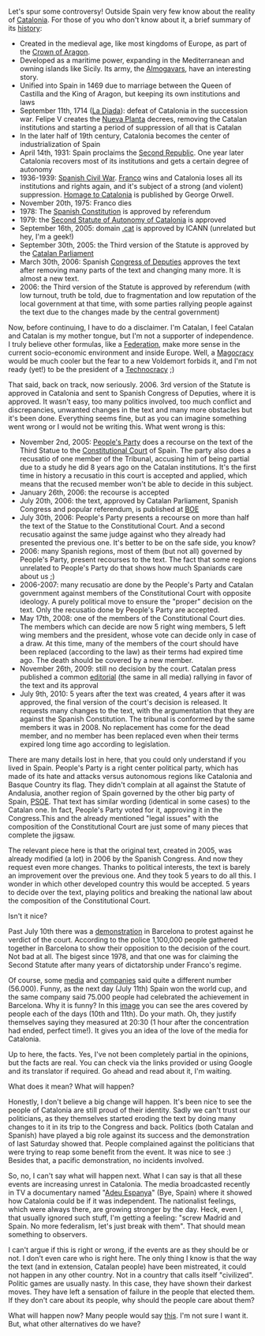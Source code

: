 Let's spur some controversy! Outside Spain very few know about the reality of [Catalonia](http://en.wikipedia.org/wiki/Catalonia). For those of you who don't know about it, a brief summary of its [history](http://en.wikipedia.org/wiki/History_of_Catalonia):

+ Created in the medieval age, like most kingdoms of Europe, as part of the [Crown of Aragon](http://en.wikipedia.org/wiki/Crown_of_Aragon).
+ Developed as a maritime power, expanding in the Mediterranean and owning islands like Sicily. Its army, the [Almogavars][2], have an interesting story.
+ Unified into Spain in 1469 due to marriage between the Queen of Castilla and the King of Aragon, but keeping its own institutions and laws
+ September 11th, 1714 ([La Diada][3]): defeat of Catalonia in the succession war. Felipe V creates the [Nueva Planta][4] decrees, removing the Catalan institutions and starting a period of suppression of all that is Catalan
+ In the later half of 19th century, Catalonia becomes the center of industrialization of Spain
+ April 14th, 1931: Spain proclaims the [Second Republic][5]. One year later Catalonia recovers most of its institutions and gets a certain degree of autonomy
+ 1936-1939: [Spanish Civil War][6]. [Franco][7] wins and Catalonia loses all its institutions and rights again, and it's subject of a strong (and violent) suppression. [Homage to Catalonia][8] is published by George Orwell.
+ November 20th, 1975: Franco dies
+ 1978: The [Spanish Constitution][9] is approved by referendum
+ 1979: the [Second Statute of Autonomy of Catalonia][10] is approved
+ September 16th, 2005: domain [.cat][11] is approved by ICANN (unrelated but hey, I'm a geek!)
+ September 30th, 2005: the Third version of the Statute is approved by the [Catalan Parliament][12]
+ March 30th, 2006: Spanish [Congress of Deputies][13] approves the text after removing many parts of the text and changing many more. It is almost a new text.
+ 2006: the Third version of the Statute is approved by referendum (with low turnout, truth be told, due to fragmentation and low reputation of the local government at that time, with some parties rallying people against the text due to the changes made by the central government)

Now, before continuing, I have to do a disclaimer. I'm Catalan, I feel Catalan and Catalan is my mother tongue, but I'm not a supporter of independence. I truly believe other formulas, like a [Federation][14], make more sense in the current socio-economic environment and inside Europe. Well, a [Magocracy][15] would be much cooler but the fear to a new Voldemort forbids it, and I'm not ready (yet!) to be the president of a [Technocracy][16]  ;)

That said, back on track, now seriously. 2006. 3rd version of the Statute is approved in Catalonia and sent to Spanish Congress of Deputies, where it is approved. It wasn't easy, too many politics involved, too much conflict and discrepancies, unwanted changes in the text and many more obstacles but it's been done. Everything seems fine, but as you can imagine something went wrong or I would not be writing this. What went wrong is this:

+ November 2nd, 2005: [People's Party][17] does a recourse on the text of the Third Statue to the [Constitutional Court][18] of Spain. The party also does a recusatio of one member of the Tribunal, accusing him of being partial due to a study he did 8 years ago on the Catalan institutions. It's the first time in history a recusatio in this court is accepted and applied, which means that the recused member won't be able to decide in this subject.
+ January 26th, 2006: the recourse is accepted
+ July 20th, 2006: the text, approved by Catalan Parliament, Spanish Congress and popular referendum, is published at [BOE][19]
+ July 30th, 2006: People's Party presents a recourse on more than half the text of the Statue to the Constitutional Court. And a second recusatio against the same judge against who they already had presented the previous one. It's better to be on the safe side, you know?
+ 2006: many Spanish regions, most of them (but not all) governed by People's Party, present recourses to the text. The fact that some regions unrelated to People's Party do that shows how much Spaniards care about us ;)
+ 2006-2007: many recusatio are done by the People's Party and Catalan government against members of the Constitutional Court with opposite ideology. A purely political move to ensure the "proper" decision on the text. Only the recusatio done by People's Party are accepted.
+ May 17th, 2008: one of the members of the Constitutional Court dies. The members which can decide are now 5 right wing members, 5 left wing members and the president, whose vote can decide only in case of a draw. At this time, many of the members of the court should have been replaced (according to the law) as their terms had expired time ago. The death should be covered by a new member.
+ November 26th, 2009: still no decision by the court. Catalan press published a common [editorial][20] (the same in all media) rallying in favor of the text and its approval
+ July 9th, 2010: 5 years after the text was created, 4 years after it was approved, the final version of the court's decision is released. It requests many changes to the text, with the argumentation that they are against the Spanish Constitution. The tribunal is conformed by the same members it was in 2008. No replacement has come for the dead member, and no member has been replaced even when their terms expired long time ago according to legislation.

There are many details lost in here, that you could only understand if you lived in Spain. People's Party is a right center political party, which has made of its hate and attacks versus autonomous regions like Catalonia and Basque Country its flag. They didn't complain at all against the Statute of Andalusia, another region of Spain governed by the other big party of Spain, [PSOE][21]. That text has similar wording (identical in some cases) to the Catalan one. In fact, People's Party voted for it, approving it in the Congress.This and the already mentioned "legal issues" with the composition of the Constitutional Court are just some of many pieces that complete the jigsaw.

The relevant piece here is that the original text, created in 2005, was already modified (a lot) in 2006 by the Spanish Congress. And now they request even more changes. Thanks to political interests, the text is barely an improvement over the previous one. And they took 5 years to do all this. I wonder in which other developed country this would be accepted. 5 years to decide over the text, playing politics and breaking the national law about the composition of the Constitutional Court.

Isn't it nice?

Past July 10th there was a [demonstration][22] in Barcelona to protest against he verdict of the court. According to the police 1,100,000 people gathered together in Barcelona to show their opposition to the decision of the court. Not bad at all. The bigest since 1978, and that one was for claiming the Second Statute after many years of dictatorship under Franco's regime.

Of course, some [media][23] and [companies][24] said quite a different number (56.000). Funny, as the next day (July 11th) Spain won the world cup, and the same company said 75.000 people had celebrated the achievement in Barcelona. Why it is funny? In this [image][25] you can see the ares covered by people each of the days (10th and 11th). Do your math. Oh, they justify themselves saying they measured at 20:30 (1 hour after the concentration had ended, perfect time!). It gives you an idea of the love of the media for Catalonia.

Up to here, the facts. Yes, I've not been completely partial in the opinions, but the facts are real. You can check via the links provided or using Google and its translator if required. Go ahead and read about it, I'm waiting.

What does it mean? What will happen?

Honestly, I don't believe a big change will happen. It's been nice to see the people of Catalonia are still proud of their identity. Sadly we can't trust our politicians, as they themselves started eroding the text by doing many changes to it in its trip to the Congress and back. Politics (both Catalan and Spanish) have played a big role against its success and the demonstration of last Saturday showed that. People complained against the politicians that were trying to reap some benefit from the event. It was nice to see :) Besides that, a pacific demonstration, no incidents involved.

So, no, I can't say what will happen next. What I can say is that all these events are increasing unrest in Catalonia. The media broadcasted recently in TV a documentary named "[Adeu Espanya][26]" (Bye, Spain) where it showed how Catalonia could be if it was independent. The nationalist feelings, which were always there, are growing stronger by the day. Heck, even I, that usually ignored such stuff, I'm getting a feeling: "screw Madrid and Spain. No more federalism, let's just break with them". That should mean something to observers.

I can't argue if this is right or wrong, if the events are as they should be or not. I don't even care who is right here. The only thing I know is that the way the text (and in extension, Catalan people) have been mistreated, it could not happen in any other country. Not in a country that calls itself "civilized". Politic games are usually nasty. In this case, they have shown their darkest moves. They have left a sensation of failure in the people that elected them. If they don't care about its people, why should the people care about them?

What will happen now? Many people would say [this][27]. I'm not sure I want it. But, what other alternatives do we have?


  [2]: http://en.wikipedia.org/wiki/Almogavars
  [3]: http://en.wikipedia.org/wiki/National_Day_of_Catalonia
  [4]: http://en.wikipedia.org/wiki/Nueva_Planta_decrees
  [5]: http://en.wikipedia.org/wiki/Second_Spanish_Republic
  [6]: http://en.wikipedia.org/wiki/Spanish_Civil_War
  [7]: http://en.wikipedia.org/wiki/Francisco_Franco
  [8]: http://en.wikipedia.org/wiki/Homage_to_Catalonia
  [9]: http://en.wikipedia.org/wiki/Spanish_Constitution_of_1978
  [10]: http://en.wikipedia.org/wiki/Statute_of_Autonomy_of_Catalonia
  [11]: http://en.wikipedia.org/wiki/.cat
  [12]: http://en.wikipedia.org/wiki/Catalan_Parliament
  [13]: http://en.wikipedia.org/wiki/Congreso_de_los_Diputados
  [14]: http://en.wikipedia.org/wiki/Federation
  [15]: http://en.wikipedia.org/wiki/Magocracy
  [16]: http://en.wikipedia.org/wiki/Technocracy
  [17]: http://en.wikipedia.org/wiki/People%27s_Party_%28Spain%29
  [18]: http://en.wikipedia.org/wiki/Judiciary_of_Spain#The_Constitutional_Court
  [19]: http://en.wikipedia.org/wiki/Bolet%C3%ADn_Oficial_del_Estado
  [20]: http://www.324.cat/noticia/422426/altres/La-premsa-catalana-publica-un-editorial-conjunt-a-favor-de-lEstatut
  [21]: http://en.wikipedia.org/wiki/PSOE
  [22]: http://www.flickr.com/photos/beceene/sets/72157624344519977/
  [23]: http://elpais.com/elpais/2010/07/12/actualidad/1278922619_850215.html
  [24]: http://www.lynce.es/es/manifadetalle.php?cod=44
  [25]: http://twitpic.com/24oj7b
  [26]: http://www.tv3.cat/adeuespanya
  [27]: http://www.youtube.com/watch?v=enbcjB3aHkE
